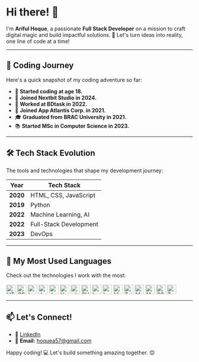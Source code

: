 # Hi there! 👋

I'm **Ariful Hoque**, a passionate **Full Stack Developer** on a mission to craft digital magic and build impactful solutions. 🚀 Let's turn ideas into reality, one line of code at a time!

---

## 🚀 Coding Journey

Here's a quick snapshot of my coding adventure so far:

- 🌱 **Started coding at age 18.**
- 💼 **Joined Nextbit Studio in 2024.**
- 💼 **Worked at BDtask in 2022.**
- 💼 **Joined App Atlantis Corp. in 2021.**
- 🎓 **Graduated from BRAC University in 2021.**
- 📚 **Started MSc in Computer Science in 2023.**

---

## 🛠️ Tech Stack Evolution

The tools and technologies that shape my development journey:

| Year     | Tech Stack             |
| -------- | ---------------------- |
| **2020** | HTML, CSS, JavaScript  |
| **2019** | Python                 |
| **2022** | Machine Learning, AI   |
| **2022** | Full-Stack Development |
| **2023** | DevOps                 |

---

## 🌟 My Most Used Languages

Check out the technologies I work with the most:
<br/>
<br/>
<img src="https://img.shields.io/badge/HTML5-282C34?logo=html5&logoColor=E34F26" alt="HTML5 logo" title="HTML5" height="25" />
<img src="https://img.shields.io/badge/CSS3-282C34?logo=css3&logoColor=1572B6" alt="CSS3 logo" title="CSS3" height="25" />
<img src="https://img.shields.io/badge/Botstrap-282C34?logo=bootstrap&logoColor=6F0FF4" alt="bootstrap logo" title="Bootstrap" height="25" />
<img src="https://img.shields.io/badge/JavaScript-282C34?logo=javascript&logoColor=F7DF1E" alt="JavaScript logo" title="JavaScript" height="25" />
<img src="https://img.shields.io/badge/Jquery-282C34?logo=jquery&logoColor=11548A" alt="Jquery logo" title="Jquery" height="25" />
<img src="https://img.shields.io/badge/Vue.js-282C34?logo=vue.js&logoColor=61DAFB" alt="Vue.js logo" title="Vue.js" height="25" />
<img src="https://img.shields.io/badge/git-282C34?logo=git&logoColor=F05032" alt="git logo" title="git" height="25" />
<img src="https://img.shields.io/badge/PHP-282C34?logo=php&logoColor=5F649F" alt="PHP logo" title="PHP" height="25" />
<img src="https://img.shields.io/badge/Laravel-282C34?logo=laravel&logoColor=C43129" alt="Laravel logo" title="Laravel" height="25" />
<img src="https://img.shields.io/badge/Laravel-livewire-282C34?logo=laravel-livewire&logoColor=764ABC" alt="Laravel-livewire logo" title="Laravel-livewire" height="25" />
<img src="https://img.shields.io/badge/VS Code-282C34?logo=visual-studio-code&logoColor=007ACC" alt="Visual Studio Code logo" title="Visual Studio Code" height="25" />
<img src="https://img.shields.io/badge/Tailwind%20CSS-282C34?logo=tailwind-css&logoColor=38B2AC" alt="Tailwind CSS logo" title="Tailwind CSS" height="25" />
<img src="https://img.shields.io/badge/MongoDB-282C34?logo=mongodb&logoColor=47A248" alt="MongoDB logo" title="MongoDB" height="25" />
<img src="https://img.shields.io/badge/MYSQL-282C34?logo=mysql&logoColor=FFBA66" alt="MYSQL logo" title="MYSQL" height="25" />
<img src="https://img.shields.io/badge/SQLite-282C34?logo=sqlite&logoColor=1887CD" alt="SQLite logo" title="SQLite" height="25" />
<img src="https://img.shields.io/badge/Twilio-282C34?logo=twilio&logoColor=E52C42" alt="Twilio logo" title="Twilio" height="25" />


---

## 📫 Let's Connect!

- 💼 [LinkedIn](https://www.linkedin.com/in/arifulh/)
- 📧 **Email:** [hoquea57@gmail.com](mailto\:hoquea57@gmail.com)

Happy coding! 💻 Let's build something amazing together. 😊
